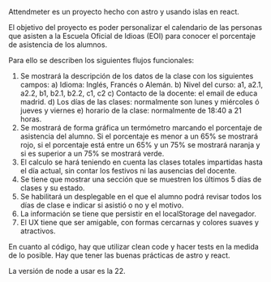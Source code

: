 Attendmeter es un proyecto hecho con astro y usando islas en react.

El objetivo del proyecto es poder personalizar el calendario de las personas que asisten a la Escuela Oficial de Idioas (EOI) para conocer el porcentaje de asistencia de los alumnos.

Para ello se describen los siguientes flujos funcionales:

1) Se mostrará la descripción de los datos de la clase con los siguientes campos:
    a) Idioma: Inglés, Francés o Alemán.
    b) Nivel del curso: a1, a2.1, a2.2, b1, b2.1, b2.2, c1, c2
    c) Contacto de la docente: el email de educa madrid.
    d) Los días de las clases: normalmente son lunes y miércoles ó jueves y viernes
    e) horario de la clase: normalmente de 18:40 a 21 horas.
2) Se mostrará de forma gráfica un termómetro marcando el porcentaje de asistencia del alumno. Si el porcentaje es menor a un 65% se mostrará rojo, si el porcentaje está entre un 65% y un 75% se mostrará naranja y si es superior a un 75% se mostrará verde.
3) El calculo se hará teniendo en cuenta las clases totales impartidas hasta el día actual, sin contar los festivos ni las ausencias del docente.
4) Se tiene que mostrar una sección que se muestren los últimos 5 días de clases y su estado.
5) Se habilitará un desplegable en el que el alumno podrá revisar todos los días de clase e indicar si asistió o no y el motivo.
6) La información se tiene que persistir en el localStorage del navegador.
7) El UX tiene que ser amigable, con formas cercarnas y colores suaves y atractivos.

En cuanto al código, hay que utilizar clean code y hacer tests en la medida de lo posible. Hay que tener las buenas prácticas de astro y react.

La versión de node a usar es la 22.